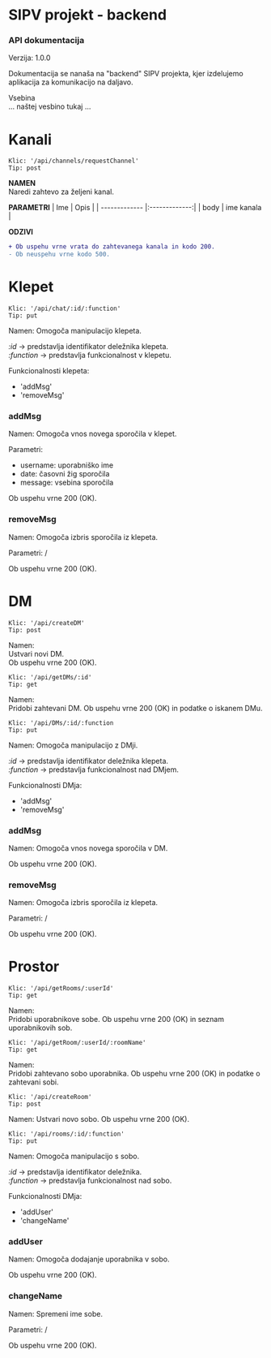# SIPV projekt - backend
### API dokumentacija

Verzija: 1.0.0  

Dokumentacija se nanaša na "backend" SIPV projekta, kjer izdelujemo aplikacija za komunikacijo na daljavo.

Vsebina  
... naštej vesbino tukaj ...  

# Kanali
```
Klic: '/api/channels/requestChannel'  
Tip: post  
```

**NAMEN**  
Naredi zahtevo za željeni kanal.

**PARAMETRI**
| Ime           | Opis          |
| ------------- |:-------------:|
| body          | ime kanala    |

**ODZIVI**  


```diff
+ Ob uspehu vrne vrata do zahtevanega kanala in kodo 200.  
- Ob neuspehu vrne kodo 500.
```

# Klepet
```
Klic: '/api/chat/:id/:function'
Tip: put
```
Namen:
Omogoča manipulacijo klepeta.

*:id* -> predstavlja identifikator deležnika klepeta.  
*:function* -> predstavlja funkcionalnost v klepetu.

Funkcionalnosti klepeta:
- 'addMsg'
- 'removeMsg'

### addMsg

Namen:
Omogoča vnos novega sporočila v klepet.

Parametri:
- username: uporabniško ime
- date: časovni žig sporočila
- message: vsebina sporočila

Ob uspehu vrne 200 (OK).

### removeMsg

Namen:
Omogoča izbris sporočila iz klepeta.

Parametri:
/

Ob uspehu vrne 200 (OK).

# DM
```
Klic: '/api/createDM'
Tip: post
```
Namen:  
Ustvari novi DM.  
Ob uspehu vrne 200 (OK).

```
Klic: '/api/getDMs/:id'
Tip: get
```

Namen:  
Pridobi zahtevani DM.
Ob uspehu vrne 200 (OK) in podatke o iskanem DMu.

```
Klic: '/api/DMs/:id/:function
Tip: put
```  
Namen:
Omogoča manipulacijo z DMji.

*:id* -> predstavlja identifikator deležnika klepeta.  
*:function* -> predstavlja funkcionalnost nad DMjem.

Funkcionalnosti DMja:
- 'addMsg'
- 'removeMsg'

### addMsg

Namen:
Omogoča vnos novega sporočila v DM.  

Ob uspehu vrne 200 (OK).

### removeMsg

Namen:
Omogoča izbris sporočila iz klepeta.

Parametri:
/

Ob uspehu vrne 200 (OK).

# Prostor

```
Klic: '/api/getRooms/:userId'
Tip: get
```  

Namen:   
Pridobi uporabnikove sobe.
Ob uspehu vrne 200 (OK) in seznam uporabnikovih sob.

```
Klic: '/api/getRoom/:userId/:roomName'
Tip: get
```  

Namen:  
Pridobi zahtevano sobo uporabnika.
Ob uspehu vrne 200 (OK) in podatke o zahtevani sobi.

```
Klic: '/api/createRoom'
Tip: post
```  

Namen:
Ustvari novo sobo.
Ob uspehu vrne 200 (OK).

```
Klic: '/api/rooms/:id/:function'
Tip: put
```  
Namen:
Omogoča manipulacijo s sobo.

*:id* -> predstavlja identifikator deležnika.  
*:function* -> predstavlja funkcionalnost nad sobo.

Funkcionalnosti DMja:
- 'addUser'
- 'changeName'

### addUser

Namen:
Omogoča dodajanje uporabnika v sobo.

Ob uspehu vrne 200 (OK).

### changeName

Namen:
Spremeni ime sobe.

Parametri:
/

Ob uspehu vrne 200 (OK).
